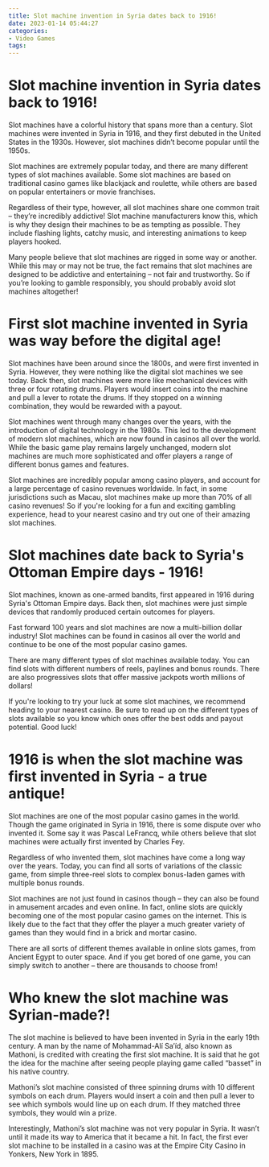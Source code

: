 ```yaml
---
title: Slot machine invention in Syria dates back to 1916!
date: 2023-01-14 05:44:27
categories:
- Video Games
tags:
---
```



#  Slot machine invention in Syria dates back to 1916!

Slot machines have a colorful history that spans more than a century. Slot machines were invented in Syria in 1916, and they first debuted in the United States in the 1930s. However, slot machines didn’t become popular until the 1950s.

Slot machines are extremely popular today, and there are many different types of slot machines available. Some slot machines are based on traditional casino games like blackjack and roulette, while others are based on popular entertainers or movie franchises.

Regardless of their type, however, all slot machines share one common trait – they’re incredibly addictive! Slot machine manufacturers know this, which is why they design their machines to be as tempting as possible. They include flashing lights, catchy music, and interesting animations to keep players hooked.

Many people believe that slot machines are rigged in some way or another. While this may or may not be true, the fact remains that slot machines are designed to be addictive and entertaining – not fair and trustworthy. So if you’re looking to gamble responsibly, you should probably avoid slot machines altogether!

#  First slot machine invented in Syria was way before the digital age!

Slot machines have been around since the 1800s, and were first invented in Syria. However, they were nothing like the digital slot machines we see today. Back then, slot machines were more like mechanical devices with three or four rotating drums. Players would insert coins into the machine and pull a lever to rotate the drums. If they stopped on a winning combination, they would be rewarded with a payout.

Slot machines went through many changes over the years, with the introduction of digital technology in the 1980s. This led to the development of modern slot machines, which are now found in casinos all over the world. While the basic game play remains largely unchanged, modern slot machines are much more sophisticated and offer players a range of different bonus games and features.

Slot machines are incredibly popular among casino players, and account for a large percentage of casino revenues worldwide. In fact, in some jurisdictions such as Macau, slot machines make up more than 70% of all casino revenues! So if you're looking for a fun and exciting gambling experience, head to your nearest casino and try out one of their amazing slot machines.

#  Slot machines date back to Syria's Ottoman Empire days - 1916!

Slot machines, known as one-armed bandits, first appeared in 1916 during Syria's Ottoman Empire days. Back then, slot machines were just simple devices that randomly produced certain outcomes for players.

Fast forward 100 years and slot machines are now a multi-billion dollar industry! Slot machines can be found in casinos all over the world and continue to be one of the most popular casino games.

There are many different types of slot machines available today. You can find slots with different numbers of reels, paylines and bonus rounds. There are also progressives slots that offer massive jackpots worth millions of dollars!

If you're looking to try your luck at some slot machines, we recommend heading to your nearest casino. Be sure to read up on the different types of slots available so you know which ones offer the best odds and payout potential. Good luck!

#  1916 is when the slot machine was first invented in Syria - a true antique!

Slot machines are one of the most popular casino games in the world. Though the game originated in Syria in 1916, there is some dispute over who invented it. Some say it was Pascal LeFrancq, while others believe that slot machines were actually first invented by Charles Fey.

Regardless of who invented them, slot machines have come a long way over the years. Today, you can find all sorts of variations of the classic game, from simple three-reel slots to complex bonus-laden games with multiple bonus rounds.

Slot machines are not just found in casinos though – they can also be found in amusement arcades and even online. In fact, online slots are quickly becoming one of the most popular casino games on the internet. This is likely due to the fact that they offer the player a much greater variety of games than they would find in a brick and mortar casino.

There are all sorts of different themes available in online slots games, from Ancient Egypt to outer space. And if you get bored of one game, you can simply switch to another – there are thousands to choose from!

#  Who knew the slot machine was Syrian-made?!

The slot machine is believed to have been invented in Syria in the early 19th century. A man by the name of Mohammad-Alí Sa’íd, also known as Mathoni, is credited with creating the first slot machine. It is said that he got the idea for the machine after seeing people playing game called “basset” in his native country.

Mathoni’s slot machine consisted of three spinning drums with 10 different symbols on each drum. Players would insert a coin and then pull a lever to see which symbols would line up on each drum. If they matched three symbols, they would win a prize.

Interestingly, Mathoni’s slot machine was not very popular in Syria. It wasn’t until it made its way to America that it became a hit. In fact, the first ever slot machine to be installed in a casino was at the Empire City Casino in Yonkers, New York in 1895.